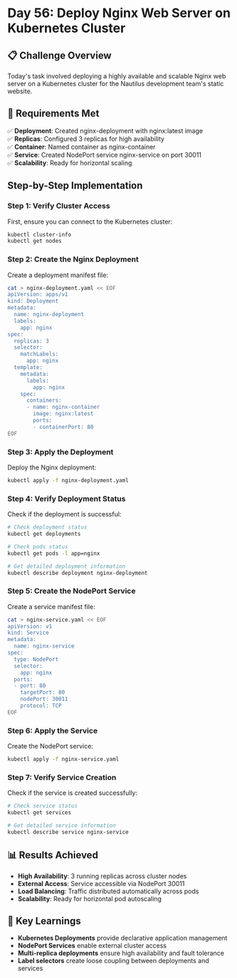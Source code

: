 # Day 56: Deploy Nginx Web Server on Kubernetes Cluster

## 📋 Challenge Overview
Today's task involved deploying a highly available and scalable Nginx web server on a Kubernetes cluster for the Nautilus development team's static website.

## 🎯 Requirements Met

✅ **Deployment**: Created nginx-deployment with nginx:latest image  
✅ **Replicas**: Configured 3 replicas for high availability  
✅ **Container**: Named container as nginx-container  
✅ **Service**: Created NodePort service nginx-service on port 30011  
✅ **Scalability**: Ready for horizontal scaling  

## Step-by-Step Implementation

### Step 1: Verify Cluster Access
First, ensure you can connect to the Kubernetes cluster:

```bash
kubectl cluster-info
kubectl get nodes
```

### Step 2: Create the Nginx Deployment

Create a deployment manifest file:

```bash
cat > nginx-deployment.yaml << EOF
apiVersion: apps/v1
kind: Deployment
metadata:
  name: nginx-deployment
  labels:
    app: nginx
spec:
  replicas: 3
  selector:
    matchLabels:
      app: nginx
  template:
    metadata:
      labels:
        app: nginx
    spec:
      containers:
      - name: nginx-container
        image: nginx:latest
        ports:
        - containerPort: 80
EOF
```

### Step 3: Apply the Deployment

Deploy the Nginx deployment:

```bash
kubectl apply -f nginx-deployment.yaml
```

### Step 4: Verify Deployment Status

Check if the deployment is successful:

```bash
# Check deployment status
kubectl get deployments

# Check pods status
kubectl get pods -l app=nginx

# Get detailed deployment information
kubectl describe deployment nginx-deployment
```

### Step 5: Create the NodePort Service

Create a service manifest file:

```bash
cat > nginx-service.yaml << EOF
apiVersion: v1
kind: Service
metadata:
  name: nginx-service
spec:
  type: NodePort
  selector:
    app: nginx
  ports:
  - port: 80
    targetPort: 80
    nodePort: 30011
    protocol: TCP
EOF
```

### Step 6: Apply the Service

Create the NodePort service:

```bash
kubectl apply -f nginx-service.yaml
```

### Step 7: Verify Service Creation

Check if the service is created successfully:

```bash
# Check service status
kubectl get services

# Get detailed service information
kubectl describe service nginx-service
```

## 📊 Results Achieved 

- **High Availability**: 3 running replicas across cluster nodes
- **External Access**: Service accessible via NodePort 30011
- **Load Balancing**: Traffic distributed automatically across pods
- **Scalability**: Ready for horizontal pod autoscaling

## 🌟 Key Learnings

- **Kubernetes Deployments** provide declarative application management
- **NodePort Services** enable external cluster access
- **Multi-replica deployments** ensure high availability and fault tolerance
- **Label selectors** create loose coupling between deployments and services